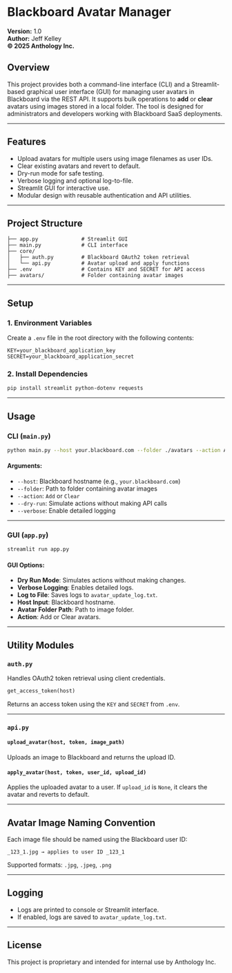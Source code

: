 # Blackboard Avatar Manager

**Version:** 1.0  
**Author:** Jeff Kelley  
**© 2025 Anthology Inc.**

## Overview

This project provides both a command-line interface (CLI) and a Streamlit-based graphical user interface (GUI) for managing user avatars in Blackboard via the REST API. It supports bulk operations to **add** or **clear** avatars using images stored in a local folder. The tool is designed for administrators and developers working with Blackboard SaaS deployments.

---

## Features

- Upload avatars for multiple users using image filenames as user IDs.
- Clear existing avatars and revert to default.
- Dry-run mode for safe testing.
- Verbose logging and optional log-to-file.
- Streamlit GUI for interactive use.
- Modular design with reusable authentication and API utilities.

---

## Project Structure

```
├── app.py              # Streamlit GUI
├── main.py             # CLI interface
├── core/
│   ├── auth.py         # Blackboard OAuth2 token retrieval
│   └── api.py          # Avatar upload and apply functions
├── .env                # Contains KEY and SECRET for API access
├── avatars/            # Folder containing avatar images
```

---

## Setup

### 1. Environment Variables

Create a `.env` file in the root directory with the following contents:

```env
KEY=your_blackboard_application_key
SECRET=your_blackboard_application_secret
```

### 2. Install Dependencies

```bash
pip install streamlit python-dotenv requests
```

---

## Usage

### CLI (`main.py`)

```bash
python main.py --host your.blackboard.com --folder ./avatars --action Add --dry-run --verbose
```

#### Arguments:
- `--host`: Blackboard hostname (e.g., `your.blackboard.com`)
- `--folder`: Path to folder containing avatar images
- `--action`: `Add` or `Clear`
- `--dry-run`: Simulate actions without making API calls
- `--verbose`: Enable detailed logging

---

### GUI (`app.py`)

```bash
streamlit run app.py
```

#### GUI Options:
- **Dry Run Mode**: Simulates actions without making changes.
- **Verbose Logging**: Enables detailed logs.
- **Log to File**: Saves logs to `avatar_update_log.txt`.
- **Host Input**: Blackboard hostname.
- **Avatar Folder Path**: Path to image folder.
- **Action**: Add or Clear avatars.

---

## Utility Modules

### `auth.py`

Handles OAuth2 token retrieval using client credentials.

```python
get_access_token(host)
```

Returns an access token using the `KEY` and `SECRET` from `.env`.

---

### `api.py`

#### `upload_avatar(host, token, image_path)`
Uploads an image to Blackboard and returns the upload ID.

#### `apply_avatar(host, token, user_id, upload_id)`
Applies the uploaded avatar to a user. If `upload_id` is `None`, it clears the avatar and reverts to default.

---

## Avatar Image Naming Convention

Each image file should be named using the Blackboard user ID:

```
_123_1.jpg → applies to user ID _123_1
```

Supported formats: `.jpg`, `.jpeg`, `.png`

---

## Logging

- Logs are printed to console or Streamlit interface.
- If enabled, logs are saved to `avatar_update_log.txt`.

---

## License

This project is proprietary and intended for internal use by Anthology Inc.
